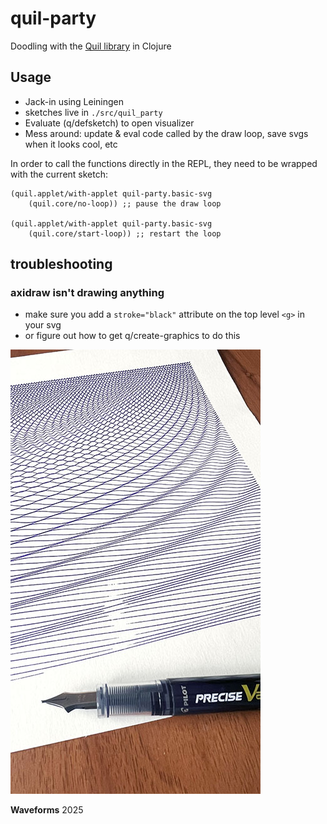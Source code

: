 # quil-party
Doodling with the [Quil library](http://quil.info/) in Clojure

## Usage
- Jack-in using Leiningen
- sketches live in `./src/quil_party`
- Evaluate (q/defsketch) to open visualizer
- Mess around: update & eval code called by the draw loop, save svgs when it looks cool, etc

In order to call the functions directly in the REPL, they need to be wrapped with the current sketch:
```
(quil.applet/with-applet quil-party.basic-svg 
    (quil.core/no-loop)) ;; pause the draw loop

(quil.applet/with-applet quil-party.basic-svg 
    (quil.core/start-loop)) ;; restart the loop
```

## troubleshooting
### axidraw isn't drawing anything
- make sure you add a `stroke="black"` attribute on the top level `<g>` in your svg
- or figure out how to get q/create-graphics to do this

<img src="./img/waveforms.jpg">

**Waveforms** 2025
